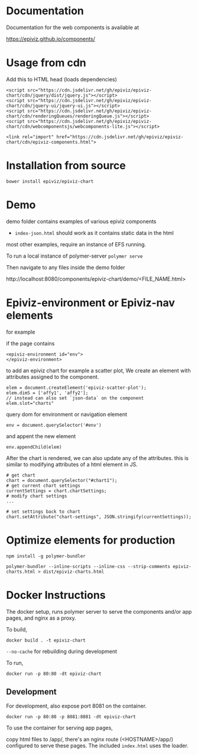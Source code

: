 # Documentation

Documentation for the web components is available at 

https://epiviz.github.io/components/

# Usage from cdn

Add this to HTML head (loads dependencies)

    <script src="https://cdn.jsdelivr.net/gh/epiviz/epiviz-chart/cdn/jquery/dist/jquery.js"></script>
    <script src="https://cdn.jsdelivr.net/gh/epiviz/epiviz-chart/cdn/jquery-ui/jquery-ui.js"></script>
    <script src="https://cdn.jsdelivr.net/gh/epiviz/epiviz-chart/cdn/renderingQueues/renderingQueue.js"></script>
    <script src="https://cdn.jsdelivr.net/gh/epiviz/epiviz-chart/cdn/webcomponentsjs/webcomponents-lite.js"></script>

    <link rel="import" href="https://cdn.jsdelivr.net/gh/epiviz/epiviz-chart/cdn/epiviz-components.html">

# Installation from source

`bower install epiviz/epiviz-chart`

# Demo

demo folder contains examples of various epiviz components

- `index-json.html` should work as it contains static data in the html

most other examples, require an instance of EFS running. 

To run a local instance of polymer-server
`polymer serve`

Then navigate to any files inside the demo folder

http://localhost:8080/components/epiviz-chart/demo/<FILE_NAME.html>

# Epiviz-environment or Epiviz-nav elements

for example

if the page contains

```
<epiviz-environment id="env">
</epiviz-environment>
```

to add an epiviz chart for example a scatter plot,
We create an element with attributes assigned to the 
component.

```
elem = document.createElement('epiviz-scatter-plot'); 
elem.dimS = ['affy1', 'affy2']; 
// instead can also set `json-data` on the component
elem.slot="charts"
```

query dom for environment or navigation element

`env = document.querySelector('#env')`

and appent the new element

`env.appendChild(elem)`

After the chart is rendered, we can also update any of the attributes. this is similar to modifying attributes of a html element in JS.

```
# get chart
chart = document.querySelector("#chart1");
# get current chart settings
currentSettings = chart.chartSettings;
# modify chart settings
...

# set settings back to chart
chart.setAttribute("chart-settings", JSON.stringify(currentSettings));
```


# Optimize elements for production 
```
npm install -g polymer-bundler

polymer-bundler --inline-scripts --inline-css --strip-comments epiviz-charts.html > dist/epiviz-charts.html
```

# Docker Instructions

The docker setup, runs polymer server to serve the components and/or app pages, and nginx as a proxy.

To build,

`docker build . -t epiviz-chart`

`--no-cache` for rebuilding during development

To run,

`docker run -p 80:80 -dt epiviz-chart`

## Development

For development, also expose port 8081 on the container. 

`docker run -p 80:80 -p 8081:8081 -dt epiviz-chart`

To use the container for serving app pages,

copy html files to /app/, 
there's an nginx route (\<HOSTNAME\>/app/) configured to serve these pages. 
The included `index.html` uses the loader.

